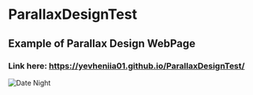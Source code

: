 # ParallaxDesignTest
## Example of Parallax Design WebPage
### Link here: https://yevheniia01.github.io/ParallaxDesignTest/
![Date Night](parrallax.jpg)
